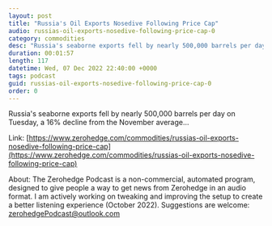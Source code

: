 ```yaml
---
layout: post
title: "Russia's Oil Exports Nosedive Following Price Cap"
audio: russias-oil-exports-nosedive-following-price-cap-0
category: commodities
desc: "Russia's seaborne exports fell by nearly 500,000 barrels per day on Tuesday, a 16% decline from the November average..."
duration: 00:01:57
length: 117
datetime: Wed, 07 Dec 2022 22:40:00 +0000
tags: podcast
guid: russias-oil-exports-nosedive-following-price-cap-0
order: 0
---
```

Russia's seaborne exports fell by nearly 500,000 barrels per day on Tuesday, a 16% decline from the November average...

Link: [https://www.zerohedge.com/commodities/russias-oil-exports-nosedive-following-price-cap](https://www.zerohedge.com/commodities/russias-oil-exports-nosedive-following-price-cap)

About: The Zerohedge Podcast is a non-commercial, automated program, designed to give people a way to get news from Zerohedge in an audio format.  I am actively working on tweaking and improving the setup to create a better listening experience (October 2022).  Suggestions are welcome: [zerohedgePodcast@outlook.com](mailto:zerohedgePodcast@outlook.com)